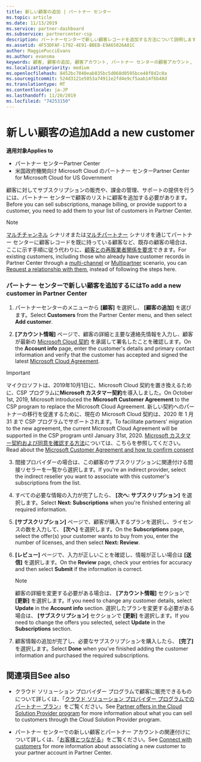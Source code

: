 ```yaml
---
title: 新しい顧客の追加 | パートナー センター
ms.topic: article
ms.date: 11/13/2019
ms.service: partner-dashboard
ms.subservice: partnercenter-csp
description: パートナーセンターで新しい顧客レコードを追加する方法について説明します。 その後、顧客のサブスクリプションを販売したり、請求を管理したり、カスタマーサポートを提供したりすることができます。
ms.assetid: 4F53DFAF-1792-4E91-BBEB-E9A65026A81C
author: MaggiePucciEvans
ms.author: evansma
keywords: 顧客, 顧客の追加, 顧客アカウント, パートナー センターの顧客アカウント, お客様, お客様の追加, 顧客アカウントの作成
ms.localizationpriority: medium
ms.openlocfilehash: 8452bc7040eab835bc5d068d0595bce48f8d2c0a
ms.sourcegitcommit: 524d3121e5053a74911e2fd4e9cf5aab14f6b48d
ms.translationtype: MT
ms.contentlocale: ja-JP
ms.lasthandoff: 11/20/2019
ms.locfileid: "74253150"
---
```

# <a name="add-a-new-customer"></a><span data-ttu-id="09257-105">新しい顧客の追加</span><span class="sxs-lookup"><span data-stu-id="09257-105">Add a new customer</span></span>

<span data-ttu-id="09257-106">**適用対象**</span><span class="sxs-lookup"><span data-stu-id="09257-106">**Applies to**</span></span>

-  <span data-ttu-id="09257-107">パートナー センター</span><span class="sxs-lookup"><span data-stu-id="09257-107">Partner Center</span></span>
-  <span data-ttu-id="09257-108">米国政府機関向け Microsoft Cloud のパートナー センター</span><span class="sxs-lookup"><span data-stu-id="09257-108">Partner Center for Microsoft Cloud for US Government</span></span>

<span data-ttu-id="09257-109">顧客に対してサブスクリプションの販売や、課金の管理、サポートの提供を行うには、パートナー センターで顧客のリストに顧客を追加する必要があります。</span><span class="sxs-lookup"><span data-stu-id="09257-109">Before you can sell subscriptions, manage billing, or provide support to a customer, you need to add them to your list of customers in Partner  Center.</span></span>

>[!NOTE]
><span data-ttu-id="09257-110">[マルチチャンネル](multichannel.md) シナリオまたは[マルチパートナー](multipartner.md) シナリオを通じてパートナー センターに顧客レコードを既に持っている顧客など、既存の顧客の場合は、ここに示す手順に従う代わりに、[顧客との再販業者関係を要求](request-a-relationship-with-a-customer.md)できます。</span><span class="sxs-lookup"><span data-stu-id="09257-110">For existing customers, including those who already have customer records in Partner Center through a [multi-channel](multichannel.md) or [Multipartner](multipartner.md) scenario, you can [Request a relationship with them](request-a-relationship-with-a-customer.md), instead of following the steps here.</span></span>

### <a name="to-add-a-new-customer-in-partner-center"></a><span data-ttu-id="09257-111">パートナー センターで新しい顧客を追加するには</span><span class="sxs-lookup"><span data-stu-id="09257-111">To add a new customer in Partner Center</span></span>

1. <span data-ttu-id="09257-112">パートナーセンターのメニューから **[顧客]** を選択し、 **[顧客の追加]** を選びます。</span><span class="sxs-lookup"><span data-stu-id="09257-112">Select **Customers** from the Partner Center menu, and then select **Add customer**.</span></span>

2. <span data-ttu-id="09257-113">**[アカウント情報]** ページで、顧客の詳細と主要な連絡先情報を入力し、顧客が最新の [Microsoft Cloud 契約](agreements.md) を承諾して署名したことを確認します。</span><span class="sxs-lookup"><span data-stu-id="09257-113">On the **Account info** page, enter the customer's details and primary contact information and verify that the customer has accepted and signed the latest [Microsoft Cloud Agreement](agreements.md).</span></span>

>[!IMPORTANT] 
> <span data-ttu-id="09257-114">マイクロソフトは、2019年10月1日に、Microsoft Cloud 契約を置き換えるために、CSP プログラムに**Microsoft カスタマー契約**を導入しました。</span><span class="sxs-lookup"><span data-stu-id="09257-114">On October 1st, 2019, Microsoft introduced the **Microsoft Customer Agreement** to the CSP program to replace the Microsoft Cloud Agreement.</span></span> <span data-ttu-id="09257-115">新しい契約へのパートナーの移行を促進するために、現在の Microsoft Cloud 契約は、2020 年 1 月 31 まで CSP プログラムでサポートされます。</span><span class="sxs-lookup"><span data-stu-id="09257-115">To facilitate partners' migration to the new agreement, the current Microsoft Cloud Agreement will be supported in the CSP program until January 31st, 2020.</span></span> <span data-ttu-id="09257-116">[Microsoft カスタマー契約および同意を確認する方法](confirm-customer-consent.md)については、こちらを参照してください。</span><span class="sxs-lookup"><span data-stu-id="09257-116">Read about the [Microsoft Customer Agreement and how to confirm consent](confirm-customer-consent.md)</span></span>
  
3. <span data-ttu-id="09257-117">間接プロバイダーの場合は、この顧客のサブスクリプションに関連付ける間接リセラーを一覧から選択します。</span><span class="sxs-lookup"><span data-stu-id="09257-117">If you're an indirect provider, select the indirect reseller you want to associate with this customer's subscriptions from the list.</span></span>

4. <span data-ttu-id="09257-118">すべての必要な情報の入力が完了したら、 **[次へ: サブスクリプション]** を選択します。</span><span class="sxs-lookup"><span data-stu-id="09257-118">Select **Next: Subscriptions** when you're finished entering all required information.</span></span>

5. <span data-ttu-id="09257-119">**[サブスクリプション]** ページで、顧客が購入するプランを選択し、ライセンスの数を入力して、 **[次へ]** を選択します。</span><span class="sxs-lookup"><span data-stu-id="09257-119">On the **Subscriptions** page, select the offer(s) your customer wants to buy from you, enter the number of licenses, and then select **Next: Review**.</span></span>

6. <span data-ttu-id="09257-120">**[レビュー]** ページで、入力が正しいことを確認し、情報が正しい場合は **[送信]** を選択します。</span><span class="sxs-lookup"><span data-stu-id="09257-120">On the **Review** page, check your entries for accuracy and then select **Submit** if the information is correct.</span></span>

    >[!NOTE]
    ><span data-ttu-id="09257-121">顧客の詳細を変更する必要がある場合は、 **[アカウント情報]** セクションで **[更新]** を選択します。</span><span class="sxs-lookup"><span data-stu-id="09257-121">If you need to change any customer details, select **Update** in the **Account info** section.</span></span> <span data-ttu-id="09257-122">選択したプランを変更する必要がある場合は、 **[サブスクリプション]** セクションで **[更新]** を選択します。</span><span class="sxs-lookup"><span data-stu-id="09257-122">If you need to change the offers you selected, select **Update** in the **Subscriptions** section.</span></span>

7. <span data-ttu-id="09257-123">顧客情報の追加が完了し、必要なサブスクリプションを購入したら、 **[完了]** を選択します。</span><span class="sxs-lookup"><span data-stu-id="09257-123">Select **Done** when you've finished adding the customer information and purchased the required subscriptions.</span></span>

## <a name="see-also"></a><span data-ttu-id="09257-124">関連項目</span><span class="sxs-lookup"><span data-stu-id="09257-124">See also</span></span>

- <span data-ttu-id="09257-125">クラウド ソリューション プロバイダー プログラムで顧客に販売できるものについて詳しくは、「[クラウド ソリューション プロバイダー プログラムでのパートナー プラン](csp-offers.md)」をご覧ください。</span><span class="sxs-lookup"><span data-stu-id="09257-125">See [Partner offers in the Cloud Solution Provider program](csp-offers.md) for more information about what you can sell to customers through the Cloud Solution Provider program.</span></span>

- <span data-ttu-id="09257-126">パートナー センターでの新しい顧客とパートナー アカウントの関連付けについて詳しくは、「[お客様とつながる](customer-accounts.md)」をご覧ください。</span><span class="sxs-lookup"><span data-stu-id="09257-126">See [Connect with customers](customer-accounts.md) for more information about associating a new customer to your partner account in Partner Center.</span></span>